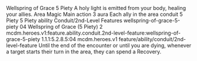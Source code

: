 <ability>
  <name>Wellspring of Grace</name>
  <cost>5 Piety</cost>
  <flavor>A holy light is emitted from your body, healing your allies.</flavor>
  <keywords>
    <keyword>Area</keyword>
    <keyword>Magic</keyword>
  </keywords>
  <type>Main action</type>
  <distance>3 aura</distance>
  <target>Each ally in the area</target>
  <metadata>
    <class>conduit</class>
    <cost>5 Piety</cost>
    <cost_amount>5</cost_amount>
    <cost_resource>Piety</cost_resource>
    <feature_type>ability</feature_type>
    <file_dpath>Conduit/2nd-Level Features</file_dpath>
    <item_id>wellspring-of-grace-5-piety</item_id>
    <item_index>04</item_index>
    <item_name>Wellspring of Grace (5 Piety)</item_name>
    <level>2</level>
    <scc>mcdm.heroes.v1:feature.ability.conduit.2nd-level-feature:wellspring-of-grace-5-piety</scc>
    <scdc>1.1.1:5.2.8.5:04</scdc>
    <source>mcdm.heroes.v1</source>
    <type>feature/ability/conduit/2nd-level-feature</type>
  </metadata>
  <effects>
    <effect type="mundane">Until the end of the encounter or until you are dying, whenever a target starts their turn in the area, they can spend a Recovery.</effect>
  </effects>
</ability>
